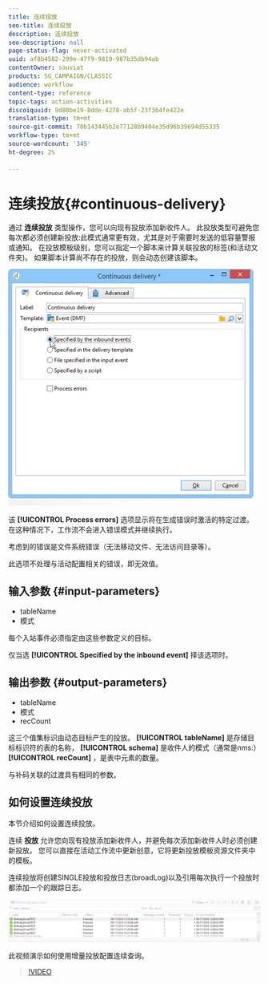 ```yaml
---
title: 连续投放
seo-title: 连续投放
description: 连续投放
seo-description: null
page-status-flag: never-activated
uuid: af8b4582-299e-47f9-9819-987b35db94ab
contentOwner: sauviat
products: SG_CAMPAIGN/CLASSIC
audience: workflow
content-type: reference
topic-tags: action-activities
discoiquuid: 9d80be19-8dde-4278-ab5f-23f364fe422e
translation-type: tm+mt
source-git-commit: 70b143445b2e77128b9404e35d96b39694d55335
workflow-type: tm+mt
source-wordcount: '345'
ht-degree: 2%

---
```



# 连续投放{#continuous-delivery}

通过 **连续投放** 类型操作，您可以向现有投放添加新收件人。 此投放类型可避免您每次都必须创建新投放:此模式通常更有效，尤其是对于需要时发送的低容量警报或通知。 在投放模板级别，您可以指定一个脚本来计算关联投放的标签(和活动文件夹)。 如果脚本计算尚不存在的投放，则会动态创建该脚本。

![](assets/edit_diffusion_fil.png)

该 **[!UICONTROL Process errors]** 选项显示将在生成错误时激活的特定过渡。 在这种情况下，工作流不会进入错误模式并继续执行。

考虑到的错误是文件系统错误（无法移动文件、无法访问目录等）。

此选项不处理与活动配置相关的错误，即无效值。

## 输入参数 {#input-parameters}

* tableName
* 模式

每个入站事件必须指定由这些参数定义的目标。

仅当选 **[!UICONTROL Specified by the inbound event]** 择该选项时。

## 输出参数 {#output-parameters}

* tableName
* 模式
* recCount

这三个值集标识由动态目标产生的投放。 **[!UICONTROL tableName]** 是存储目标标识符的表的名称， **[!UICONTROL schema]** 是收件人的模式（通常是nms:） **[!UICONTROL recCount]** ，是表中元素的数量。

与补码关联的过渡具有相同的参数。

## 如何设置连续投放

本节介绍如何设置连续投放。

连续 **投放** 允许您向现有投放添加新收件人，并避免每次添加新收件人时必须创建新投放。 您可以直接在活动工作流中更新创意，它将更新投放模板资源文件夹中的模板。

连续投放将创建SINGLE投放和投放日志(broadLog)以及引用每次执行一个投放时都添加一个的跟踪日志。

![连续投放](assets/delivery_continuous.jpg)

此视频演示如何使用增量投放配置连续查询。

>[!VIDEO](https://video.tv.adobe.com/v/25039?quality=12)
